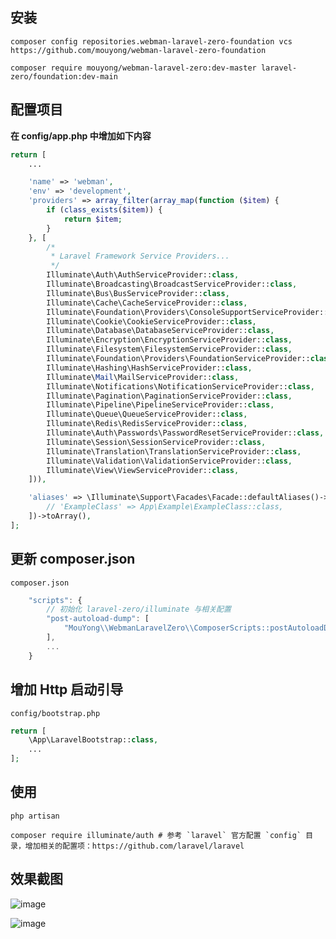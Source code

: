## 安装

```
composer config repositories.webman-laravel-zero-foundation vcs https://github.com/mouyong/webman-laravel-zero-foundation

composer require mouyong/webman-laravel-zero:dev-master laravel-zero/foundation:dev-main
```


## 配置项目

**在 config/app.php 中增加如下内容**

```php
return [
    ...

    'name' => 'webman',
    'env' => 'development',
    'providers' => array_filter(array_map(function ($item) {
        if (class_exists($item)) {
            return $item;
        }
    }, [
        /*
         * Laravel Framework Service Providers...
         */
        Illuminate\Auth\AuthServiceProvider::class,
        Illuminate\Broadcasting\BroadcastServiceProvider::class,
        Illuminate\Bus\BusServiceProvider::class,
        Illuminate\Cache\CacheServiceProvider::class,
        Illuminate\Foundation\Providers\ConsoleSupportServiceProvider::class,
        Illuminate\Cookie\CookieServiceProvider::class,
        Illuminate\Database\DatabaseServiceProvider::class,
        Illuminate\Encryption\EncryptionServiceProvider::class,
        Illuminate\Filesystem\FilesystemServiceProvider::class,
        Illuminate\Foundation\Providers\FoundationServiceProvider::class,
        Illuminate\Hashing\HashServiceProvider::class,
        Illuminate\Mail\MailServiceProvider::class,
        Illuminate\Notifications\NotificationServiceProvider::class,
        Illuminate\Pagination\PaginationServiceProvider::class,
        Illuminate\Pipeline\PipelineServiceProvider::class,
        Illuminate\Queue\QueueServiceProvider::class,
        Illuminate\Redis\RedisServiceProvider::class,
        Illuminate\Auth\Passwords\PasswordResetServiceProvider::class,
        Illuminate\Session\SessionServiceProvider::class,
        Illuminate\Translation\TranslationServiceProvider::class,
        Illuminate\Validation\ValidationServiceProvider::class,
        Illuminate\View\ViewServiceProvider::class,
    ])),

    'aliases' => \Illuminate\Support\Facades\Facade::defaultAliases()->merge([
        // 'ExampleClass' => App\Example\ExampleClass::class,
    ])->toArray(),
];
```


## 更新 composer.json

`composer.json`
```js
    "scripts": {
        // 初始化 laravel-zero/illuminate 与相关配置
        "post-autoload-dump": [
            "MouYong\\WebmanLaravelZero\\ComposerScripts::postAutoloadDump"
        ],
        ...
    }
```


## 增加 Http 启动引导

`config/bootstrap.php`
```php
return [
    \App\LaravelBootstrap::class,
    ...
];
```


## 使用

```shell
php artisan

composer require illuminate/auth # 参考 `laravel` 官方配置 `config` 目录，增加相关的配置项：https://github.com/laravel/laravel
```


## 效果截图

![image](https://user-images.githubusercontent.com/10336437/196345176-9865a0c0-b3cf-4c49-b17a-058480a93a63.png)

![image](https://user-images.githubusercontent.com/10336437/196345268-b0953196-a2b0-49e6-ac2a-ca2eeaeafc0f.png)
